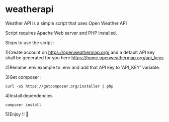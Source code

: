 # weatherapi
Weather API is a simple script that uses Open Weather API

Script requires Apache Web server and PHP installed.

Steps to use the script :

1)Create account on https://openweathermap.org/ and a default API key shall be generated for you here
https://home.openweathermap.org/api_keys

2)Rename .env.example to .env and add that API key to 'API_KEY' variable.

3)Get composer : 

```
curl -sS https://getcomposer.org/installer | php
``` 
4)Install dependencies
```
composer install
``` 

5)Enjoy !! :rocket:
